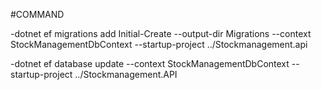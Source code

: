 #COMMAND

-dotnet ef migrations add Initial-Create --output-dir Migrations --context StockManagementDbContext --startup-project ../Stockmanagement.api

-dotnet ef database update --context StockManagementDbContext --startup-project ../Stockmanagement.API


